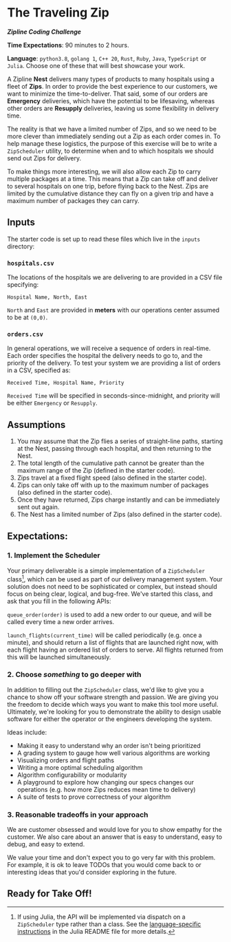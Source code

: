 # The Traveling Zip

_**Zipline Coding Challenge**_

**Time Expectations**: 90 minutes to 2 hours.

**Language**: `python3.8`, `golang 1`, `C++ 20`, `Rust`, `Ruby`, `Java`, `TypeScript` or `Julia`. Choose one of these that will best showcase your work.

A Zipline **Nest** delivers many types of products to many hospitals using a fleet of **Zips**. In order to provide the best experience to our customers, we want to minimize the time-to-deliver. That said, some of our orders are **Emergency** deliveries, which have the potential to be lifesaving, whereas other orders are **Resupply** deliveries, leaving us some flexibility in delivery time.

The reality is that we have a limited number of Zips, and so we need to be more clever than immediately sending out a Zip as each order comes in. To help manage these logistics, the purpose of this exercise will be to write a `ZipScheduler` utility, to determine when and to which hospitals we should send out Zips for delivery.

To make things more interesting, we will also allow each Zip to carry multiple packages at a time. This means that a Zip can take off and deliver to several hospitals on one trip, before flying back to the Nest. Zips are limited by the cumulative distance they can fly on a given trip and have a maximum number of packages they can carry.

## Inputs

The starter code is set up to read these files which live in the `inputs` directory:

### `hospitals.csv`
The locations of the hospitals we are delivering to are provided in a CSV file specifying:

`Hospital Name, North, East`

`North` and `East` are provided in **meters** with our operations center assumed to be at `(0,0)`.

### `orders.csv`
In general operations, we will receive a sequence of orders in real-time. Each order specifies the hospital the delivery needs to go to, and the priority of the delivery. To test your system we are providing a list of orders in a CSV, specified as:

`Received Time, Hospital Name, Priority`

`Received Time` will be specified in seconds-since-midnight, and priority will be either `Emergency` or `Resupply`.

## Assumptions

1. You may assume that the Zip flies a series of straight-line paths, starting at the Nest, passing through each hospital, and then returning to the Nest.
2. The total length of the cumulative path cannot be greater than the maximum range of the Zip (defined in the starter code).
3. Zips travel at a fixed flight speed (also defined in the starter code).
4. Zips can only take off with up to the maximum number of packages (also defined in the starter code).
5. Once they have returned, Zips charge instantly and can be immediately sent out again.
6. The Nest has a limited number of Zips (also defined in the starter code).

## Expectations:

### 1. Implement the Scheduler

Your primary deliverable is a simple implementation of a `ZipScheduler` class[^1], which can be used as part of our delivery management system. Your solution does not need to be sophisticated or complex, but instead should focus on being clear, logical, and bug-free. We've started this class, and ask that you fill in the following APIs:

`queue_order(order)` is used to add a new order to our queue, and will be called every time a new order arrives.

`launch_flights(current_time)` will be called periodically (e.g. once a minute), and should return a list of flights that are launched right now, with each flight having an ordered list of orders to serve. All flights returned from this will be launched simultaneously.

[^1]: If using Julia, the API will be implemented via dispatch on a `ZipScheduler` type rather than a class. See the [language-specific instructions](/julia/README.md#language-specific-instructions) in the Julia README file for more details.

### 2. Choose _something_ to go deeper with

In addition to filling out the `ZipScheduler` class, we'd like to give you a chance to show off your software strength and passion. We are giving you the freedom to decide which ways you want to make this tool more useful. Ultimately, we're looking for you to demonstrate the ability to design usable software for either the operator or the engineers developing the system.

Ideas include:
- Making it easy to understand why an order isn't being prioritized
- A grading system to gauge how well various algorithms are working
- Visualizing orders and flight paths
- Writing a more optimal scheduling algorithm
- Algorithm configurability or modularity
- A playground to explore how changing our specs changes our operations (e.g. how more Zips reduces mean time to delivery)
- A suite of tests to prove correctness of your algorithm

### 3. Reasonable tradeoffs in your approach

We are customer obsessed and would love for you to show empathy for the customer. We also care about an answer that is easy to understand, easy to debug, and easy to extend.

We value your time and don't expect you to go very far with this problem. For example, it is ok to leave TODOs that you would come back to or interesting ideas that you'd consider exploring in the future.

## Ready for Take Off!
